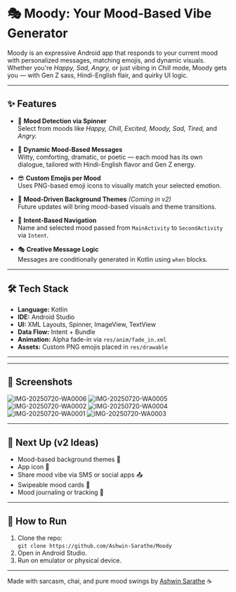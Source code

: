 # 🎭 Moody: Your Mood-Based Vibe Generator

Moody is an expressive Android app that responds to your current mood with personalized messages, matching emojis, and dynamic visuals. Whether you're *Happy, Sad, Angry,* or just vibing in *Chill* mode, Moody gets you — with Gen Z sass, Hindi-English flair, and quirky UI logic.

---

## ✨ Features

- 🎯 **Mood Detection via Spinner**  
  Select from moods like *Happy, Chill, Excited, Moody, Sad, Tired,* and *Angry.*

- 💬 **Dynamic Mood-Based Messages**  
  Witty, comforting, dramatic, or poetic — each mood has its own dialogue, tailored with Hindi-English flavor and Gen Z energy.

- 😎 **Custom Emojis per Mood**  
  Uses PNG-based emoji icons to visually match your selected emotion.

- 🎨 **Mood-Driven Background Themes** *(Coming in v2)*  
  Future updates will bring mood-based visuals and theme transitions.

- 🔁 **Intent-Based Navigation**  
  Name and selected mood passed from `MainActivity` to `SecondActivity` via `Intent`.

- 🎭 **Creative Message Logic**  
  Messages are conditionally generated in Kotlin using `when` blocks.

---

## 🛠️ Tech Stack

- **Language:** Kotlin  
- **IDE:** Android Studio  
- **UI:** XML Layouts, Spinner, ImageView, TextView  
- **Data Flow:** Intent + Bundle  
- **Animation:** Alpha fade-in via `res/anim/fade_in.xml`  
- **Assets:** Custom PNG emojis placed in `res/drawable`

---


---

## 📸 Screenshots  

![IMG-20250720-WA0006](https://github.com/user-attachments/assets/ee6b460c-4e9a-4980-bb7a-a076f5dc88d1)
![IMG-20250720-WA0005](https://github.com/user-attachments/assets/5fb951b8-a70f-4634-b938-8ad0bb7f093f)
![IMG-20250720-WA0002](https://github.com/user-attachments/assets/c2f12852-c4f7-4df6-95da-1126cda26f9b)
![IMG-20250720-WA0004](https://github.com/user-attachments/assets/4d85b69b-ecb6-424b-ada7-c30c757d9f6a)
![IMG-20250720-WA0001](https://github.com/user-attachments/assets/9573e5d8-b856-4ba8-b47d-45e5df347ccb)
![IMG-20250720-WA0003](https://github.com/user-attachments/assets/9a65ac3b-2385-4821-88f3-e5157d2a316d)

---

## 🔮 Next Up (v2 Ideas)
- Mood-based background themes 🎨  
- App icon 🎯  
- Share mood vibe via SMS or social apps 📤  
- Swipeable mood cards 📱  
- Mood journaling or tracking 💭

---

## 🚀 How to Run
1. Clone the repo:  
   `git clone https://github.com/Ashwin-Sarathe/Moody`
2. Open in Android Studio.
3. Run on emulator or physical device.

---

Made with sarcasm, chai, and pure mood swings by [Ashwin Sarathe](https://github.com/Ashwin-Sarathe) ☕  
